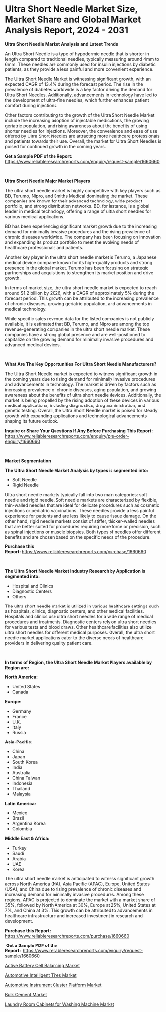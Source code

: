 <p><h1>Ultra Short Needle Market Size, Market Share and Global Market Analysis Report, 2024 - 2031</h1></p><p><strong>Ultra Short Needle Market Analysis and Latest Trends</strong></p>
<p><p>An Ultra Short Needle is a type of hypodermic needle that is shorter in length compared to traditional needles, typically measuring around 4mm to 6mm. These needles are commonly used for insulin injections by diabetic patients, as they provide a less painful and more convenient experience.</p><p>The Ultra Short Needle Market is witnessing significant growth, with an expected CAGR of 13.4% during the forecast period. The rise in the prevalence of diabetes worldwide is a key factor driving the demand for Ultra Short Needles. Additionally, advancements in technology have led to the development of ultra-fine needles, which further enhances patient comfort during injections.</p><p>Other factors contributing to the growth of the Ultra Short Needle Market include the increasing adoption of injectable medications, the growing geriatric population, and rising awareness about the benefits of using shorter needles for injections. Moreover, the convenience and ease of use offered by Ultra Short Needles are attracting more healthcare professionals and patients towards their use. Overall, the market for Ultra Short Needles is poised for continued growth in the coming years.</p></p>
<p><strong>Get a Sample PDF of the Report:&nbsp;</strong> <a href="https://www.reliableresearchreports.com/enquiry/request-sample/1660660">https://www.reliableresearchreports.com/enquiry/request-sample/1660660</a></p>
<p>&nbsp;</p>
<p><strong>Ultra Short Needle Major Market Players</strong></p>
<p><p>The ultra short needle market is highly competitive with key players such as BD, Terumo, Nipro, and Smiths Medical dominating the market. These companies are known for their advanced technology, wide product portfolio, and strong distribution networks. BD, for instance, is a global leader in medical technology, offering a range of ultra short needles for various medical applications.</p><p>BD has been experiencing significant market growth due to the increasing demand for minimally invasive procedures and the rising prevalence of chronic diseases worldwide. The company has been focusing on innovation and expanding its product portfolio to meet the evolving needs of healthcare professionals and patients.</p><p>Another key player in the ultra short needle market is Terumo, a Japanese medical device company known for its high-quality products and strong presence in the global market. Terumo has been focusing on strategic partnerships and acquisitions to strengthen its market position and drive growth.</p><p>In terms of market size, the ultra short needle market is expected to reach around $1.2 billion by 2026, with a CAGR of approximately 5% during the forecast period. This growth can be attributed to the increasing prevalence of chronic diseases, growing geriatric population, and advancements in medical technology.</p><p>While specific sales revenue data for the listed companies is not publicly available, it is estimated that BD, Terumo, and Nipro are among the top revenue-generating companies in the ultra short needle market. These companies have a strong global presence and are well-positioned to capitalize on the growing demand for minimally invasive procedures and advanced medical devices.</p></p>
<p>&nbsp;</p>
<p><strong>What Are The Key Opportunities For Ultra Short Needle Manufacturers?</strong></p>
<p><p>The Ultra Short Needle market is expected to witness significant growth in the coming years due to rising demand for minimally invasive procedures and advancements in technology. The market is driven by factors such as increasing prevalence of chronic diseases, aging population, and growing awareness about the benefits of ultra short needle devices. Additionally, the market is being propelled by the rising adoption of these devices in various medical applications, including diagnostics, drug administration, and genetic testing. Overall, the Ultra Short Needle market is poised for steady growth with expanding applications and technological advancements shaping its future outlook.</p></p>
<p><strong>Inquire or Share Your Questions If Any Before Purchasing This Report:</strong> <a href="https://www.reliableresearchreports.com/enquiry/pre-order-enquiry/1660660">https://www.reliableresearchreports.com/enquiry/pre-order-enquiry/1660660</a></p>
<p>&nbsp;</p>
<p><strong>Market Segmentation</strong></p>
<p><strong>The Ultra Short Needle Market Analysis by types is segmented into:</strong></p>
<p><ul><li>Soft Needle</li><li>Rigid Needle</li></ul></p>
<p><p>Ultra short needle markets typically fall into two main categories: soft needle and rigid needle. Soft needle markets are characterized by flexible, thin-walled needles that are ideal for delicate procedures such as cosmetic injections or pediatric vaccinations. These needles provide a less painful experience for patients and are less likely to cause tissue damage. On the other hand, rigid needle markets consist of stiffer, thicker-walled needles that are better suited for procedures requiring more force or precision, such as spinal injections or muscle biopsies. Both types of needles offer different benefits and are chosen based on the specific needs of the procedure.</p></p>
<p><strong>Purchase this Report:&nbsp;</strong><a href="https://www.reliableresearchreports.com/purchase/1660660">https://www.reliableresearchreports.com/purchase/1660660</a></p>
<p>&nbsp;</p>
<p><strong>The Ultra Short Needle Market Industry Research by Application is segmented into:</strong></p>
<p><ul><li>Hospital and Clinics</li><li>Diagnostic Centers</li><li>Others</li></ul></p>
<p><p>The ultra short needle market is utilized in various healthcare settings such as hospitals, clinics, diagnostic centers, and other medical facilities. Hospitals and clinics use ultra short needles for a wide range of medical procedures and treatments. Diagnostic centers rely on ultra short needles for various tests and blood draws. Other healthcare facilities also utilize ultra short needles for different medical purposes. Overall, the ultra short needle market applications cater to the diverse needs of healthcare providers in delivering quality patient care.</p></p>
<p>&nbsp;</p>
<p><strong>In terms of Region, the Ultra Short Needle Market Players available by Region are:</strong></p>
<p>
    <p> <strong> North America: </strong>
        <ul>
            <li>United States</li>
            <li>Canada</li>
        </ul>
        </p> 
    <p> <strong> Europe: </strong>
        <ul>
            <li>Germany</li>
            <li>France</li>
            <li>U.K.</li>
            <li>Italy</li>
            <li>Russia</li>
        </ul>
        </p> 
    <p> <strong> Asia-Pacific: </strong>
        <ul>
            <li>China</li>
            <li>Japan</li>
            <li>South Korea</li>
            <li>India</li>
            <li>Australia</li>
            <li>China Taiwan</li>
            <li>Indonesia</li>
            <li>Thailand</li>
            <li>Malaysia</li>
        </ul>
        </p> 
    <p> <strong> Latin America: </strong>
        <ul>
            <li>Mexico</li>
            <li>Brazil</li>
            <li>Argentina Korea</li>
            <li>Colombia</li>
        </ul>
        </p> 
    <p> <strong> Middle East & Africa: </strong>
        <ul>
            <li>Turkey</li>
            <li>Saudi</li>
            <li>Arabia</li>
            <li>UAE</li>
            <li>Korea</li>
        </ul>
    </p>
    </p>
<p><p>The ultra short needle market is anticipated to witness significant growth across North America (NA), Asia Pacific (APAC), Europe, United States (USA), and China due to rising prevalence of chronic diseases and increasing demand for minimally invasive procedures. Among these regions, APAC is projected to dominate the market with a market share of 35%, followed by North America at 30%, Europe at 25%, United States at 7%, and China at 3%. This growth can be attributed to advancements in healthcare infrastructure and increased investment in research and development.</p></p>
<p><strong>Purchase this Report: </strong><a href="https://www.reliableresearchreports.com/purchase/1660660">https://www.reliableresearchreports.com/purchase/1660660</a></p>
<p>&nbsp;<strong>Get a Sample PDF of the Report:&nbsp;&nbsp;</strong><a href="https://www.reliableresearchreports.com/enquiry/request-sample/1660660">https://www.reliableresearchreports.com/enquiry/request-sample/1660660</a></p>
<p><strong></strong></p>
<p><p><a href="https://view.publitas.com/reportprime-1/active-battery-cell-balancing-market-size-growth-outlook-from-2024-to-2031-projecting-at-markets-trends-analysis-by-application-regional-outlook-and-revenue/">Active Battery Cell Balancing Market</a></p><p><a href="https://sudsy-motorcycle-bbc.notion.site/Automotive-Intelligent-Tires-Market-Research-Report-Unlocks-Analysis-on-the-Market-Financial-Status--5e2d6816b84d4b8eb5902302e57c2546">Automotive Intelligent Tires Market</a></p><p><a href="https://meowing-canidae-761.notion.site/Automotive-Instrument-Cluster-Platform-Market-Size-Share-Trends-Analysis-Report-By-Material-By-T-ad99e89c1b3e4e7ca3e93567a738af32">Automotive Instrument Cluster Platform Market</a></p><p><a href="https://view.publitas.com/reportprime-1/bulk-cement-market-analysis-examines-its-scope-on-growth-opportunities-and-forecasted-trends-spanning-from-2024-to-2031/">Bulk Cement Market</a></p><p><a href="https://military-diascia-e68.notion.site/Laundry-Room-Cabinets-for-Washing-Machine-Market-Research-Report-Unlocks-Analysis-on-the-Market-Fina-cf3b4b719cae4bbcae659b365da45988">Laundry Room Cabinets for Washing Machine Market</a></p></p>